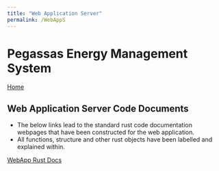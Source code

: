 ```yaml
---
title: "Web Application Server"
permalink: /WebAppS
---
```


# Pegassas Energy Management System

[Home](https://m30819-2020.github.io/cw-code-t1)

## Web Application Server Code Documents

- The below links lead to the standard rust code documentation webpages that have been constructed for the web application.
- All functions, structure and other rust objects have been labelled and explained within.

[WebApp Rust Docs](/cw-code-t1/code_docs/doc/pegassas_webapp/)
